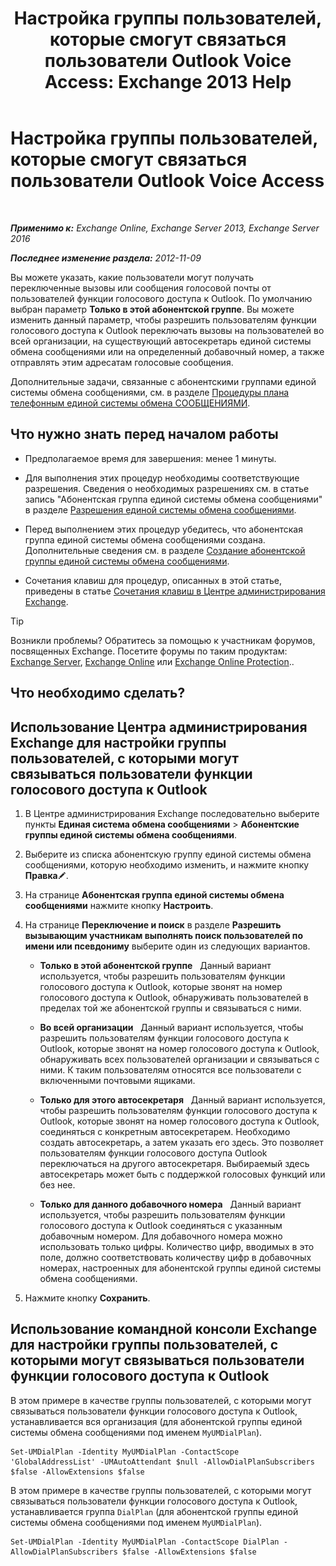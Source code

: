 ﻿---
title: 'Настройка группы пользователей, которые смогут связаться пользователи Outlook Voice Access: Exchange 2013 Help'
TOCTitle: Настройка группы пользователей, которые смогут связаться пользователи Outlook Voice Access
ms:assetid: a8dc0f9e-dc86-4128-af63-d4e550aed5bb
ms:mtpsurl: https://technet.microsoft.com/ru-ru/library/Ee423551(v=EXCHG.150)
ms:contentKeyID: 50488810
ms.date: 05/22/2018
mtps_version: v=EXCHG.150
ms.translationtype: MT
---

# Настройка группы пользователей, которые смогут связаться пользователи Outlook Voice Access

 

_**Применимо к:** Exchange Online, Exchange Server 2013, Exchange Server 2016_

_**Последнее изменение раздела:** 2012-11-09_

Вы можете указать, какие пользователи могут получать переключенные вызовы или сообщения голосовой почты от пользователей функции голосового доступа к Outlook. По умолчанию выбран параметр **Только в этой абонентской группе**. Вы можете изменить данный параметр, чтобы разрешить пользователям функции голосового доступа к Outlook переключать вызовы на пользователей во всей организации, на существующий автосекретарь единой системы обмена сообщениями или на определенный добавочный номер, а также отправлять этим адресатам голосовые сообщения.

Дополнительные задачи, связанные с абонентскими группами единой системы обмена сообщениями, см. в разделе [Процедуры плана телефонным единой системы обмена СООБЩЕНИЯМИ](um-dial-plan-procedures-exchange-2013-help.md).

## Что нужно знать перед началом работы

  - Предполагаемое время для завершения: менее 1 минуты.

  - Для выполнения этих процедур необходимы соответствующие разрешения. Сведения о необходимых разрешениях см. в статье запись "Абонентская группа единой системы обмена сообщениями" в разделе [Разрешения единой системы обмена сообщениями](unified-messaging-permissions-exchange-2013-help.md).

  - Перед выполнением этих процедур убедитесь, что абонентская группа единой системы обмена сообщениями создана. Дополнительные сведения см. в разделе [Создание абонентской группы единой системы обмена сообщениями](create-a-um-dial-plan-exchange-2013-help.md).

  - Сочетания клавиш для процедур, описанных в этой статье, приведены в статье [Сочетания клавиш в Центре администрирования Exchange](keyboard-shortcuts-in-the-exchange-admin-center-exchange-online-protection-help.md).

> [!TIP]  
> Возникли проблемы? Обратитесь за помощью к участникам форумов, посвященных Exchange. Посетите форумы по таким продуктам: <a href="https://go.microsoft.com/fwlink/p/?linkid=60612">Exchange Server</a>, <a href="https://go.microsoft.com/fwlink/p/?linkid=267542">Exchange Online</a> или <a href="https://go.microsoft.com/fwlink/p/?linkid=285351">Exchange Online Protection</a>..


## Что необходимо сделать?

## Использование Центра администрирования Exchange для настройки группы пользователей, с которыми могут связываться пользователи функции голосового доступа к Outlook

1.  В Центре администрирования Exchange последовательно выберите пункты **Единая система обмена сообщениями** \> **Абонентские группы единой системы обмена сообщениями**.

2.  Выберите из списка абонентскую группу единой системы обмена сообщениями, которую необходимо изменить, и нажмите кнопку **Правка**![Значок редактирования](images/Bb124582.6f53ccb2-1f13-4c02-bea0-30690e6ea71d(EXCHG.150).gif "Значок редактирования").

3.  На странице **Абонентская группа единой системы обмена сообщениями** нажмите кнопку **Настроить**.

4.  На странице **Переключение и поиск** в разделе **Разрешить вызывающим участникам выполнять поиск пользователей по имени или псевдониму** выберите один из следующих вариантов.
    
      - **Только в этой абонентской группе**   Данный вариант используется, чтобы разрешить пользователям функции голосового доступа к Outlook, которые звонят на номер голосового доступа к Outlook, обнаруживать пользователей в пределах той же абонентской группы и связываться с ними.
    
      - **Во всей организации**   Данный вариант используется, чтобы разрешить пользователям функции голосового доступа к Outlook, которые звонят на номер голосового доступа к Outlook, обнаруживать всех пользователей организации и связываться с ними. К таким пользователям относятся все пользователи с включенными почтовыми ящиками.
    
      - **Только для этого автосекретаря**   Данный вариант используется, чтобы разрешить пользователям функции голосового доступа к Outlook, которые звонят на номер голосового доступа к Outlook, соединяться с конкретным автосекретарем. Необходимо создать автосекретарь, а затем указать его здесь. Это позволяет пользователям функции голосового доступа Outlook переключаться на другого автосекретаря. Выбираемый здесь автосекретарь может быть с поддержкой голосовых функций или без нее.
    
      - **Только для данного добавочного номера**   Данный вариант используется, чтобы разрешить пользователям функции голосового доступа к Outlook соединяться с указанным добавочным номером. Для добавочного номера можно использовать только цифры. Количество цифр, вводимых в это поле, должно соответствовать количеству цифр в добавочных номерах, настроенных для абонентской группы единой системы обмена сообщениями.

5.  Нажмите кнопку **Сохранить**.

## Использование командной консоли Exchange для настройки группы пользователей, с которыми могут связываться пользователи функции голосового доступа к Outlook

В этом примере в качестве группы пользователей, с которыми могут связываться пользователи функции голосового доступа к Outlook, устанавливается вся организация (для абонентской группы единой системы обмена сообщениями под именем `MyUMDialPlan`).

    Set-UMDialPlan -Identity MyUMDialPlan -ContactScope 'GlobalAddressList' -UMAutoAttendant $null -AllowDialPlanSubscribers $false -AllowExtensions $false

В этом примере в качестве группы пользователей, с которыми могут связываться пользователи функции голосового доступа к Outlook, устанавливается группа `DialPlan` (для абонентской группы единой системы обмена сообщениями под именем `MyUMDialPlan`).

    Set-UMDialPlan -Identity MyUMDialPlan -ContactScope DialPlan -AllowDialPlanSubscribers $false -AllowExtensions $false

